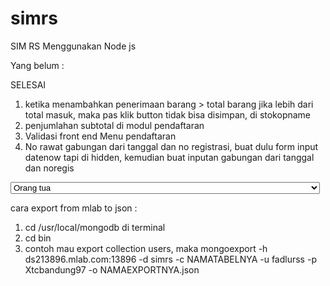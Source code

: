 # simrs

SIM RS Menggunakan Node js

Yang belum :

SELESAI

1. ketika menambahkan penerimaan barang > total barang jika lebih dari total masuk, maka pas klik button tidak bisa disimpan, di stokopname
2. penjumlahan subtotal di modul pendaftaran
3. Validasi front end Menu pendaftaran
4. No rawat gabungan dari tanggal dan no registrasi, buat dulu form input datenow tapi di hidden, kemudian buat inputan gabungan dari tanggal dan noregis

<select name="hubungan_penanggung_jawab" class="form-control" id="">
                                <option value="" disabled>
                                    Pilihan sebelumnya :
                                    <%= data_pendaftaran.hubungan_penanggung_jawab %>
                                </option>
                                <option value="orang_tua">Orang tua</option>
                                <option value="saudara">Saudara</option>
                                <option value="teman">Teman</option>
                            </select>

cara export from mlab to json :

1.  cd /usr/local/mongodb di terminal
2.  cd bin
3.  contoh mau export collection users, maka mongoexport -h ds213896.mlab.com:13896 -d simrs -c NAMATABELNYA -u fadlurss -p Xtcbandung97 -o NAMAEXPORTNYA.json
